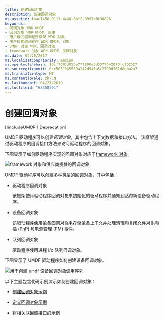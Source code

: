 ```yaml
---
title: 创建回调对象
description: 创建回调对象
ms.assetid: bbae1458-911f-4a48-8bf2-0997e8f98826
keywords:
- 回调对象 WDK UMDF
- 回调对象 WDK UMDF，创建
- 用户模式驱动程序框架 WDK 对象
- 用户模式驱动程序 WDK UMDF，对象
- UMDF 对象 WDK，回调对象
- framework 对象 WDK UMDF，回调对象
ms.date: 04/20/2017
ms.localizationpriority: medium
ms.openlocfilehash: 18cf7083d053a77f280e5d3377342878fc962527
ms.sourcegitcommit: 0cc5051945559a242d941a6f2799d161d8eba2a7
ms.translationtype: MT
ms.contentlocale: zh-CN
ms.lasthandoff: 04/23/2019
ms.locfileid: "63358591"
---
```

# <a name="creating-callback-objects"></a>创建回调对象


[!include[UMDF 1 Deprecation](../umdf-1-deprecation.md)]

UMDF 驱动程序可以创建*回调对象*，其中包含上下文数据和接口方法。 该框架通过驱动程序的回调接口方法来访问驱动程序的回调对象。

下图显示了如何驱动程序实现的回调对象对应于[framework 对象](framework-objects.md)。

![framework 对象和供应商提供的回调对象](images/correspond.gif)

UMDF 驱动程序可以创建多种类型的回调对象，其中包括：

-   驱动程序回调对象

    该框架使用驱动程序回调对象来初始化的驱动程序并通知到达的新设备驱动程序。

-   设备回调对象

    该驱动程序使用设备回调对象来存储设备上下文并处理清理和关闭文件对象和插 (PnP) 和电源管理 (PM) 事件。

-   队列回调对象

    驱动程序使用进程 i/o 队列回调对象。

下图显示了 UMDF 驱动程序如何创建设备回调对象。

![用于创建 umdf 设备回调对象调用序列](images/callback.gif)

以下主题包含代码示例演示如何创建回调对象：

-   [创建回调对象示例](creating-callback-objects-example.md)

-   [定义回调对象示例](defining-callback-objects-example.md)

-   [将相关联回调接口的示例](associating-callback-interfaces-example.md)

 

 





